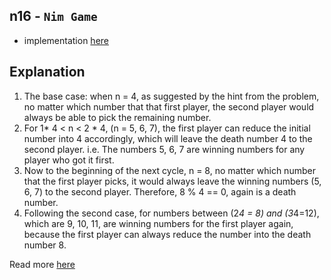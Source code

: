 ## n16 - `Nim Game`

- implementation [here](./main.cpp)

## Explanation

1. The base case: when n = 4, as suggested by the hint from the problem, no matter which number that that first player, the second player would always be able to pick the remaining number.
2. For 1* 4 < n < 2 * 4, (n = 5, 6, 7), the first player can reduce the initial number into 4 accordingly, which will leave the death number 4 to the second player. i.e. The numbers 5, 6, 7 are winning numbers for any player who got it first.
3. Now to the beginning of the next cycle, n = 8, no matter which number that the first player picks, it would always leave the winning numbers (5, 6, 7) to the second player. Therefore, 8 % 4 == 0, again is a death number.
4. Following the second case, for numbers between (2*4 = 8) and (3*4=12), which are 9, 10, 11, are winning numbers for the first player again, because the first player can always reduce the number into the death number 8.

Read more [here](https://leetcode.com/problems/nim-game/solutions/73749/theorem-all-4s-shall-be-false/)